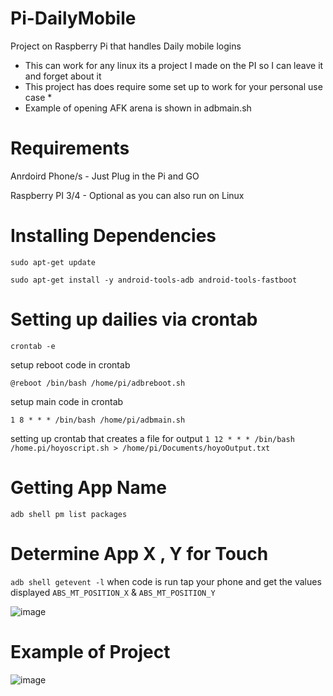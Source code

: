 # Pi-DailyMobile
Project on Raspberry Pi that handles Daily mobile logins

* This can work for any linux its a project I made on the PI so I can leave it and forget about it 
* This project has does require some set up to work for your personal use case *
* Example of opening AFK arena is shown in adbmain.sh 


# Requirements

Anrdoird Phone/s - Just Plug in the Pi and GO

Raspberry PI 3/4 - Optional as you can also run on Linux

# Installing Dependencies
`sudo apt-get update`

`sudo apt-get install -y android-tools-adb android-tools-fastboot`


# Setting up dailies via crontab
`crontab -e`

setup reboot code in crontab

`@reboot /bin/bash /home/pi/adbreboot.sh`

setup main code in crontab

`1 8 * * * /bin/bash /home/pi/adbmain.sh`

setting up crontab that creates a file for output
`1 12 * * * /bin/bash /home.pi/hoyoscript.sh > /home/pi/Documents/hoyoOutput.txt`

# Getting App Name

`adb shell pm list packages`

# Determine App X , Y for Touch

`adb shell getevent -l`  when code is run tap your phone and get the values displayed `ABS_MT_POSITION_X` & `ABS_MT_POSITION_Y`

![image](https://user-images.githubusercontent.com/33008397/134714000-d204ae06-4ee1-4f67-a9b9-e48bed180c8b.png)



# Example of Project
![image](https://user-images.githubusercontent.com/33008397/134712377-98e4640e-61cc-4731-a6cc-0b4917e2fead.png)

